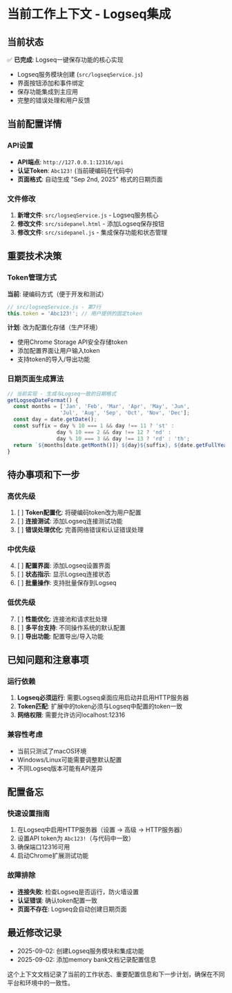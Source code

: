 # 当前工作上下文 - Logseq集成

## 当前状态
✅ **已完成**: Logseq一键保存功能的核心实现
- Logseq服务模块创建 (`src/logseqService.js`)
- 界面按钮添加和事件绑定
- 保存功能集成到主应用
- 完整的错误处理和用户反馈

## 当前配置详情

### API设置
- **API端点**: `http://127.0.0.1:12316/api`
- **认证Token**: `Abc123!` (当前硬编码在代码中)
- **页面格式**: 自动生成 "Sep 2nd, 2025" 格式的日期页面

### 文件修改
1. **新增文件**: `src/logseqService.js` - Logseq服务核心
2. **修改文件**: `src/sidepanel.html` - 添加Logseq保存按钮
3. **修改文件**: `src/sidepanel.js` - 集成保存功能和状态管理

## 重要技术决策

### Token管理方式
**当前**: 硬编码方式（便于开发和测试）
```javascript
// src/logseqService.js - 第7行
this.token = 'Abc123!'; // 用户提供的固定token
```

**计划**: 改为配置化存储（生产环境）
- 使用Chrome Storage API安全存储token
- 添加配置界面让用户输入token
- 支持token的导入/导出功能

### 日期页面生成算法
```javascript
// 当前实现 - 生成与Logseq一致的日期格式
getLogseqDateFormat() {
  const months = ['Jan', 'Feb', 'Mar', 'Apr', 'May', 'Jun', 
                 'Jul', 'Aug', 'Sep', 'Oct', 'Nov', 'Dec'];
  const day = date.getDate();
  const suffix = day % 10 === 1 && day !== 11 ? 'st' :
                day % 10 === 2 && day !== 12 ? 'nd' :
                day % 10 === 3 && day !== 13 ? 'rd' : 'th';
  return `${months[date.getMonth()]} ${day}${suffix}, ${date.getFullYear()}`;
}
```

## 待办事项和下一步

### 高优先级
1. [ ] **Token配置化**: 将硬编码token改为用户配置
2. [ ] **连接测试**: 添加Logseq连接测试功能
3. [ ] **错误处理优化**: 完善网络错误和认证错误处理

### 中优先级  
4. [ ] **配置界面**: 添加Logseq设置界面
5. [ ] **状态指示**: 显示Logseq连接状态
6. [ ] **批量操作**: 支持批量保存到Logseq

### 低优先级
7. [ ] **性能优化**: 连接池和请求批处理
8. [ ] **多平台支持**: 不同操作系统的默认配置
9. [ ] **导出功能**: 配置导出/导入功能

## 已知问题和注意事项

### 运行依赖
1. **Logseq必须运行**: 需要Logseq桌面应用启动并启用HTTP服务器
2. **Token匹配**: 扩展中的token必须与Logseq中配置的token一致
3. **网络权限**: 需要允许访问localhost:12316

### 兼容性考虑
- 当前只测试了macOS环境
- Windows/Linux可能需要调整默认配置
- 不同Logseq版本可能有API差异

## 配置备忘

### 快速设置指南
1. 在Logseq中启用HTTP服务器（设置 → 高级 → HTTP服务器）
2. 设置API token为 `Abc123!`（与代码中一致）
3. 确保端口12316可用
4. 启动Chrome扩展测试功能

### 故障排除
- **连接失败**: 检查Logseq是否运行，防火墙设置
- **认证错误**: 确认token配置一致
- **页面不存在**: Logseq会自动创建日期页面

## 最近修改记录
- 2025-09-02: 创建Logseq服务模块和集成功能
- 2025-09-02: 添加memory bank文档记录配置信息

这个上下文文档记录了当前的工作状态、重要配置信息和下一步计划，确保在不同平台和环境中的一致性。
